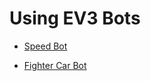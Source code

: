 # Using EV3 Bots

- [Speed Bot](https://drive.google.com/file/d/142j08r4vf3_wwYBS8ZmrfpGokx3aCCTB/view?usp=drive_link)

- [Fighter Car Bot](https://drive.google.com/file/d/1jEN5a6a2qjIiDiOKNO1n4mmj1SNqP-fU/view?usp=drive_link)
